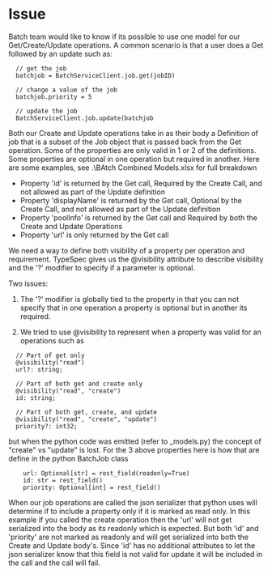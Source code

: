 # Issue

Batch team would like to know if its possible to use one model for our Get/Create/Update operations.  A common scenario is that a user does a Get followed by an update such as:

```
  // get the job
  batchjob = BatchServiceClient.job.get(jobID)
  
  // change a value of the job
  batchjob.priority = 5

  // update the job
  BatchServiceClient.job.update(batchjob
```

Both our Create and Update operations take in as their body a Definition of job that is a subset of the Job object that is passed back from the Get operation. Some of the properties are only valid in 1 or 2 of the definitions.  Some properties are optional in one operation but required in another. Here are some examples, see .\BAtch Combined Models.xlsx for full breakdown

- Property 'id' is returned by the Get call, Required by the Create Call, and not allowed as part of the Update definition
- Property 'displayName' is returned by the Get call, Optional by the Create Call, and not allowed as part of the Update definition
- Property 'poolInfo' is returned by the Get call and Required by both the Create and Update Operations
- Property 'url' is only returned by the Get call

We need a way to define both visibility of a property per operation and requirement.  TypeSpec gives us the @visibility attribute to describe visibility and the '?' modifier to specify if a parameter is optional.

Two issues:
1) The '?' modifier is globally tied to the property in that you can not specify that in one operation a property is optional but in another its required.

2) We tried to use @visibility to represent when a property was valid for an operations such as

```
  // Part of get only
  @visibility("read")
  url?: string;

  // Part of both get and create only
  @visibility("read", "create")
  id: string;

  // Part of both get, create, and update 
  @visibility("read", "create", "update")
  priority?: int32;
```

but when the python code was emitted (refer to _models.py) the concept of "create" vs "update" is lost. For the 3 above properties here is how that are define in the python BatchJob class 

```
    url: Optional[str] = rest_field(readonly=True)
    id: str = rest_field()
    priority: Optional[int] = rest_field()
```

When our job operations are called the json serializer that python uses will determine if to include a property only if it is marked as read only.  In this example if you called the create operation then the 'url' will not get serialized into the body as its readonly which is expected.  But both 'id' and 'priority' are not marked as readonly and will get serialized into both the Create and Update body's.  Since 'id' has no additional attributes to let the json serializer know that this field is not valid for update it will be included in the call and the call will fail.

